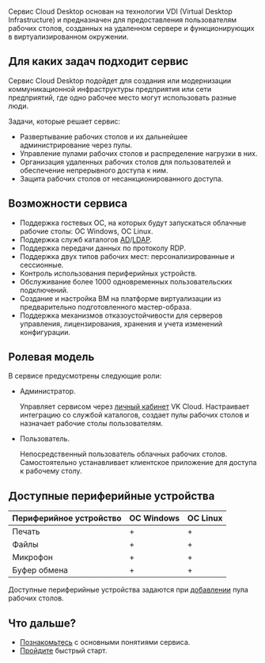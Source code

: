 Сервис Cloud Desktop основан на технологии VDI (Virtual Desktop Infrastructure) и предназначен для предоставления пользователям рабочих столов, созданных на удаленном сервере и функционирующих в виртуализированном окружении.

## Для каких задач подходит сервис

Сервис Cloud Desktop подойдет для создания или модернизации коммуникационной инфраструктуры предприятия или сети предприятий, где одно рабочее место могут использовать разные люди.

Задачи, которые решает сервис:

- Развертывание рабочих столов и их дальнейшее администрирование через пулы.
- Управление пулами рабочих столов и распределение нагрузки в них.
- Организация удаленных рабочих столов для пользователей и обеспечение непрерывного доступа к ним.
- Защита рабочих столов от несанкционированного доступа.

## Возможности сервиса

- Поддержка гостевых ОС, на которых будут запускаться облачные рабочие столы: ОС Windows, ОС Linux.
- Поддержка служб каталогов [AD](https://learn.microsoft.com/ru-ru/windows-server/identity/ad-ds/get-started/virtual-dc/active-directory-domain-services-overview)/[LDAP](https://docs.altlinux.org/ru-RU/archive/2.4/html-single/master/alt-docs-master/ch06s11.html).
- Поддержка передачи данных по протоколу RDP.
- Поддержка двух типов рабочих мест: персонализированные и сессионные.
- Контроль использования периферийных устройств.
- Обслуживание более 1000 одновременных пользовательских подключений.
- Создание и настройка ВМ на платформе виртуализации из предварительно подготовленного мастер-образа.
- Поддержка механизмов отказоустойчивости для серверов управления, лицензирования, хранения и учета изменений конфигурации.

## Ролевая модель

В сервисе предусмотрены следующие роли:

- Администратор.

  Управляет сервисом через [личный кабинет](https://msk.cloud.vk.com/app/) VK Cloud. Настраивает интеграцию со службой каталогов, создает пулы рабочих столов и назначает рабочие столы пользователям.

- Пользователь.

  Непосредственный пользователь облачных рабочих столов. Самостоятельно устанавливает клиентское приложение для доступа к рабочему столу.

## Доступные периферийные устройства

| Периферийное устройство | ОС Windows | ОС Linux |
| --- | --- | --- |
| Печать | + | + |
| Файлы | + | + |
| Микрофон | + | + |
| Буфер обмена | + | + |

Доступные периферийные устройства задаются при [добавлении](../../instructions/desktops-pool/add/) пула рабочих столов.

## Что дальше?

- [Познакомьтесь](../vdi-reference/) с основными понятиями сервиса.
- [Пройдите](../../quick-start/) быстрый старт.
